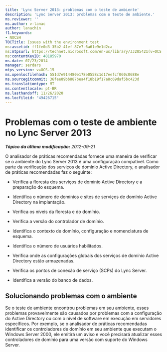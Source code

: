 ```yaml
---
title: 'Lync Server 2013: problemas com o teste de ambiente'
description: 'Lync Server 2013: problemas com o teste de ambiente.'
ms.reviewer: ''
ms.author: v-lanac
author: lanachin
f1.keywords:
- NOCSH
TOCTitle: Issues with the environment test
ms:assetid: ff1fe0d3-35b2-41ef-87e7-6a61e9e1d2ca
ms:mtpsurl: https://technet.microsoft.com/en-us/library/JJ205421(v=OCS.15)
ms:contentKeyID: 48185970
ms.date: 07/23/2014
manager: serdars
mtps_version: v=OCS.15
ms.openlocfilehash: 551d7e914480e178e0558c1d17eefcf060c0688e
ms.sourcegitcommit: 36fee89bb887bea4f18b19f17a8c69daf5bc423d
ms.translationtype: MT
ms.contentlocale: pt-BR
ms.lasthandoff: 11/26/2020
ms.locfileid: "49426715"
---
```

# <a name="issues-with-the-environment-test-in-lync-server-2013"></a>Problemas com o teste de ambiente no Lync Server 2013

<div data-xmlns="http://www.w3.org/1999/xhtml">

<div class="topic" data-xmlns="http://www.w3.org/1999/xhtml" data-msxsl="urn:schemas-microsoft-com:xslt" data-cs="https://msdn.microsoft.com/">

<div data-asp="https://msdn2.microsoft.com/asp">



</div>

<div id="mainSection">

<div id="mainBody">

<span> </span>

_**Tópico da última modificação:** 2012-09-21_

O analisador de práticas recomendadas fornece uma maneira de verificar se o ambiente do Lync Server 2013 é uma configuração compatível. Como parte da verificação dos serviços de domínio Active Directory, o analisador de práticas recomendadas faz o seguinte:

  - Verifica a floresta dos serviços de domínio Active Directory e a preparação do esquema.

  - Identifica o número de domínios e sites de serviços de domínio Active Directory na implantação.

  - Verifica os níveis da floresta e do domínio.

  - Verifica a versão do controlador de domínio.

  - Identifica o contexto de domínio, configuração e nomenclatura de esquema.

  - Identifica o número de usuários habilitados.

  - Verifica onde as configurações globais dos serviços de domínio Active Directory estão armazenadas.

  - Verifica os pontos de conexão de serviço (SCPs) do Lync Server.

  - Identifica a versão do banco de dados.

<div>

## <a name="resolving-issues-with-the-environment"></a>Solucionando problemas com o ambiente

Se o teste de ambiente encontrou problemas em seu ambiente, esses problemas provavelmente são causados por problemas com a configuração do Active Directory ou com o nível de software em execução em servidores específicos. Por exemplo, se o analisador de práticas recomendadas identificar os controladores de domínio em seu ambiente que executam o Windows Server 2000, ele emitirá um aviso e você precisará atualizar esses controladores de domínio para uma versão com suporte do Windows Server.

</div>

</div>

<span> </span>

</div>

</div>

</div>

